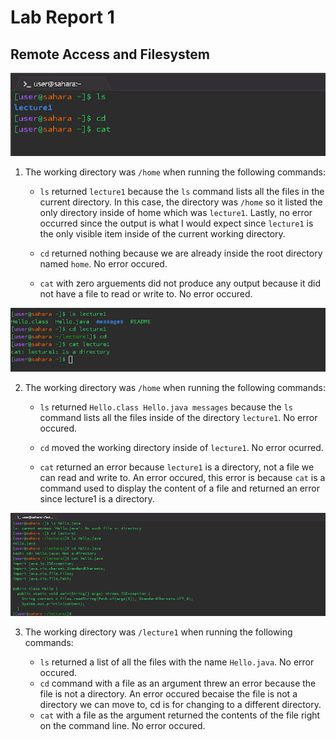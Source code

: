 # Lab Report 1
## Remote Access and Filesystem

![Image](CS15L_1.png)

1. The working directory was `/home` when running the following commands: 
   - `ls` returned `lecture1` because the `ls` command lists all the files in the current directory. In this case, the directory was `/home` so it listed the only directory inside of home which was `lecture1`. Lastly, no error occurred since the output is what I would expect since `lecture1` is the only visible item inside of the current working directory. 
 
   - `cd` returned nothing because we are already inside the root directory named `home`. No error occured. 
   
   - `cat` with zero arguements did not produce any output because it did not have a file to read or write to. No error occured. 
     

![Image](CS15L_2.png)

2. The working directory was `/home` when running the following commands:
 
   - `ls` returned `Hello.class Hello.java messages` because the `ls` command lists all the files inside of the directory `lecture1`. No error occured. 
 
   - `cd` moved the working directory inside of `lecture1`. No error ocurred. 
     
   - `cat` returned an error because `lecture1` is a directory, not a file we can read and write to. An error occured, this error is because `cat` is a command used to display the content of a file and returned an error since lecture1 is a directory. 
     

![Image](CS15L_3.png)

3. The working directory was `/lecture1` when running the following commands: 
 
   - `ls` returned a list of all the files with the name `Hello.java`. No error occured. 
   - `cd` command with a file as an argument threw an error because the file is not a directory. An error occured becaise the file is not a directory we can move to, cd is for changing to a different directory. 
   - `cat` with a file as the argument returned the contents of the file right on the command line. No error occured. 




   
